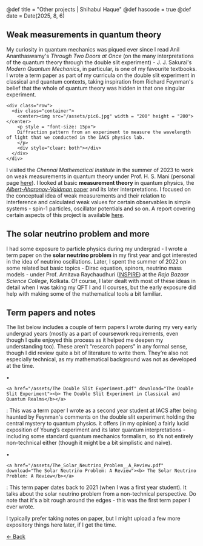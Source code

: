 @def title = "Other projects | Shihabul Haque"
@def hascode = true
@def date = Date(2025, 8, 6)

## Weak measurements in quantum theory
My curiosity in quantum mechanics was piqued ever since I read Anil Ananthaswamy's _Through Two Doors at Once_ (on the many interpretations of the quantum theory through the 
double slit experiment) - J. J. Sakurai's _Modern Quantum Mechanics_, in particular, is one of my favourite textbooks. I wrote a term paper as part of my curricula on the 
double slit experiment in classical and quantum contexts, taking inspiration from Richard Feynman's belief that the whole of quantum theory was hidden in that one singular 
experiment.
~~~
<div class="row">
  <div class="container">
    <center><img src="/assets/pic6.jpg" width = "200" height = "200"></center>
    <p style = "font-size: 15px">
    Diffraction pattern from an experiment to measure the wavelength of light that we conducted in the IACS physics lab.
    </p>     
    <div style="clear: both"></div> 
  </div>
</div>
~~~
I visited the _Chennai Mathematical Institute_ in the summer of 2023 to work on weak measurements in quantum theory under Prof. H. S. Mani (personal page 
[here](https://www.cmi.ac.in/people/fac-profile.php?id=hsmani)). I looked at basic **measurement theory** in quantum physics, the 
[_Albert-Aharonov-Vaidman_ paper](https://journals.aps.org/prl/abstract/10.1103/PhysRevLett.60.1351) and its later interpretations. I focused 
on the conceptual idea of weak measurements and their relation to interference and calculated weak values for certain observables in simple systems - spin-1 particles, 
oscillator potentials and so on. A report covering certain aspects of this project is available [here](https://drive.google.com/file/d/1HJdwubqbF81JADzQ5HN3f-iTtnlY1klo/view?usp=sharing).

## The solar neutrino problem and more
I had some exposure to particle physics during my undergrad - I wrote a term paper on the **solar neutrino problem** in my first year and got interested in the idea of neutrino oscillations. Later, I spent the summer 
of 2022 on some related but basic topics - Dirac equation, spinors, neutrino mass models - under Prof. Amitava Raychaudhuri
([INSPIRE](https://inspirehep.net/authors/992176?ui-citation-summary=true&ui-exclude-self-citations=true)) at the _Raja Bazaar Science College_, Kolkata. Of course, I later dealt with most of these ideas in detail when I was taking my QFT I and II courses, but the early exposure did help with making some of the mathematical tools a bit familiar. 

## Term papers and notes
The list below includes a couple of term papers I wrote during my very early undergrad years (mostly as a part of coursework requirements, even though I quite enjoyed this process as it helped me deepen my understanding too). These aren’t “research papers” in any formal sense, though I did review quite a bit of literature to write them. They’re also not especially technical, as my mathematical background was not as developed at the time.

• 
~~~
<a href="/assets/The Double Slit Experiment.pdf" download="The Double Slit Experiment"><b> The Double Slit Experiment in Classical and Quantum Realms</b></a>
~~~
: This was a term paper I wrote as a second year student at IACS after being haunted by Feynman's comments on the double slit experiment holding the central mystery to quantum physics. it offers (in my opinion) a fairly lucid exposition of Young’s experiment and its later quantum interpretations - including some standard quantum mechanics formalism, so it’s not entirely non-technical either (though it might be a bit simplistic and naive).

• 
~~~
<a href="/assets/The_Solar_Neutrino_Problem__A_Review.pdf" download="The Solar Neutrino Problem: A Review"><b> The Solar Neutrino Problem: A Review</b></a>
~~~
: This term paper dates back to 2021 (when I was a first year student). It talks about the solar neutrino problem from a non-technical perspective. Do note that it's a bit rough around the edges - this was the first term paper I ever wrote.

I typically prefer taking notes on paper, but I might upload a few more expository things here later, if I get the time. 

[← Back](/menu1/)
